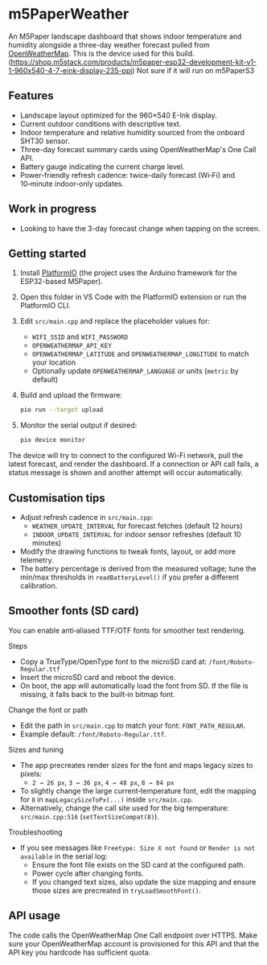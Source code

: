 # m5PaperWeather

An M5Paper landscape dashboard that shows indoor temperature and humidity alongside a three-day weather forecast pulled from [OpenWeatherMap](https://openweathermap.org/). This is the device used for this build. (https://shop.m5stack.com/products/m5paper-esp32-development-kit-v1-1-960x540-4-7-eink-display-235-ppi) Not sure if it will run on m5PaperS3

## Features

- Landscape layout optimized for the 960×540 E-Ink display.
- Current outdoor conditions with descriptive text.
- Indoor temperature and relative humidity sourced from the onboard SHT30 sensor.
- Three-day forecast summary cards using OpenWeatherMap's One Call API.
- Battery gauge indicating the current charge level.
- Power-friendly refresh cadence: twice-daily forecast (Wi‑Fi) and 10‑minute indoor-only updates.

## Work in progress
   - Looking to have the 3-day forecast change when tapping on the screen.


## Getting started

1. Install [PlatformIO](https://platformio.org/) (the project uses the Arduino framework for the ESP32-based M5Paper).
2. Open this folder in VS Code with the PlatformIO extension or run the PlatformIO CLI.
3. Edit `src/main.cpp` and replace the placeholder values for:
   - `WIFI_SSID` and `WIFI_PASSWORD`
   - `OPENWEATHERMAP_API_KEY`
   - `OPENWEATHERMAP_LATITUDE` and `OPENWEATHERMAP_LONGITUDE` to match your location
   - Optionally update `OPENWEATHERMAP_LANGUAGE` or units (`metric` by default)
4. Build and upload the firmware:

   ```bash
   pio run --target upload
   ```

5. Monitor the serial output if desired:

   ```bash
   pio device monitor
   ```

The device will try to connect to the configured Wi-Fi network, pull the latest forecast, and render the dashboard. If a connection or API call fails, a status message is shown and another attempt will occur automatically.

## Customisation tips

- Adjust refresh cadence in `src/main.cpp`:
  - `WEATHER_UPDATE_INTERVAL` for forecast fetches (default 12 hours)
  - `INDOOR_UPDATE_INTERVAL` for indoor sensor refreshes (default 10 minutes)
- Modify the drawing functions to tweak fonts, layout, or add more telemetry.
- The battery percentage is derived from the measured voltage; tune the min/max thresholds in `readBatteryLevel()` if you prefer a different calibration.

## Smoother fonts (SD card)

You can enable anti‑aliased TTF/OTF fonts for smoother text rendering.

Steps
- Copy a TrueType/OpenType font to the microSD card at: `/font/Roboto-Regular.ttf`
- Insert the microSD card and reboot the device.
- On boot, the app will automatically load the font from SD. If the file is missing, it falls back to the built‑in bitmap font.

Change the font or path
- Edit the path in `src/main.cpp` to match your font: `FONT_PATH_REGULAR`.
- Example default: `/font/Roboto-Regular.ttf`.

Sizes and tuning
- The app precreates render sizes for the font and maps legacy sizes to pixels:
  - `2 → 26 px`, `3 → 36 px`, `4 → 48 px`, `8 → 84 px`
- To slightly change the large current‑temperature font, edit the mapping for `8` in `mapLegacySizeToPx(...)` inside `src/main.cpp`.
- Alternatively, change the call site used for the big temperature: `src/main.cpp:516` (`setTextSizeCompat(8)`).

Troubleshooting
- If you see messages like `Freetype: Size X not found` or `Render is not available` in the serial log:
  - Ensure the font file exists on the SD card at the configured path.
  - Power cycle after changing fonts.
  - If you changed text sizes, also update the size mapping and ensure those sizes are precreated in `tryLoadSmoothFont()`.

## API usage

The code calls the OpenWeatherMap One Call endpoint over HTTPS. Make sure your OpenWeatherMap account is provisioned for this API and that the API key you hardcode has sufficient quota.
